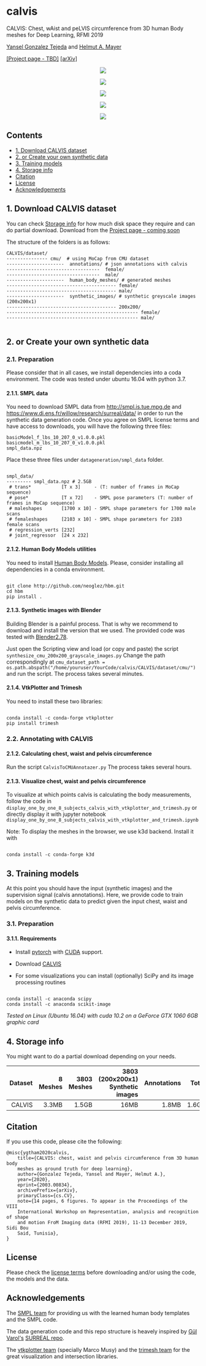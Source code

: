# calvis
CALVIS: Chest, wAist and peLVIS circumference from 3D human Body meshes for Deep Learning, RFMI 2019

[Yansel Gonzalez Tejeda](http://neoglez.xyz) and [Helmut A. Mayer](https://www.cosy.sbg.ac.at/~helmut/helmut.html)

[[Project page - TBD]](http://example.com) [[arXiv]](https://arxiv.org/abs/2003.00834)

<p align="center">
<img src="/img/subjects_2_6_calvis_segmented.png"
</p>

<p align="center">
<img src="/img/axilla_recognition_80_NN.png"
</p>

<p align="center">
<img src="/img/mesh_signature.png"
</p>

<p align="center">
<img src="/img/experiment_1_results.png"
</p>

<p align="center">
<img src="/img/Calvis-Net.png"
</p>

## Contents
* [1. Download CALVIS dataset](https://github.com/neoglez/calvis#1-download-calvis-dataset)
* [2. or Create your own synthetic data](https://github.com/neoglez/calvis#2-or-create-your-own-synthetic-data)
* [3. Training models](https://github.com/neoglez/calvis#3-training-models)
* [4. Storage info](https://github.com/neoglez/calvis#4-storage-info)
* [Citation](https://github.com/neoglez/calvis#citation)
* [License](https://github.com/neoglez/calvis#license)
* [Acknowledgements](https://github.com/neoglez/calvis#acknowledgements)

## 1. Download CALVIS dataset


You can check [Storage info](https://github.com/neoglez/calvis#4-storage-info) for how much disk space they require and can do partial download.
Download from the [Project page - coming soon](https://www.example.org)


The structure of the folders is as follows:

``` shell
CALVIS/dataset/
--------------- cmu/  # using MoCap from CMU dataset
---------------------  annotations/ # json annotations with calvis
----------------------------------  female/
----------------------------------  male/
---------------------  human_body_meshes/ # generated meshes
---------------------------------------- female/
---------------------------------------- male/
---------------------  synthetic_images/ # synthetic greyscale images (200x200x1)
---------------------------------------- 200x200/
------------------------------------------------ female/
------------------------------------------------ male/


```

## 2. or Create your own synthetic data
### 2.1. Preparation

Please consider that in all cases, we install dependencies into a coda environment. The code was tested under ubuntu 16.04 with python 3.7.

#### 2.1.1. SMPL data

You need to download SMPL data from http://smpl.is.tue.mpg.de and https://www.di.ens.fr/willow/research/surreal/data/ in order to run the synthetic data generation code. Once you agree on SMPL license terms and have access to downloads, you will have the following three files:

```
basicModel_f_lbs_10_207_0_v1.0.0.pkl
basicmodel_m_lbs_10_207_0_v1.0.0.pkl
smpl_data.npz
```

Place these three files under `datageneration/smpl_data` folder.


``` shell

smpl_data/
--------- smpl_data.npz # 2.5GB
 # trans*           [T x 3]     - (T: number of frames in MoCap sequence)
 # pose*            [T x 72]    - SMPL pose parameters (T: number of frames in MoCap sequence)
 # maleshapes       [1700 x 10] - SMPL shape parameters for 1700 male scans
 # femaleshapes     [2103 x 10] - SMPL shape parameters for 2103 female scans 
 # regression_verts [232]
 # joint_regressor  [24 x 232]
```

#### 2.1.2. Human Body Models utilities

You need to install [Human Body Models](https://github.com/neoglez/hbm). Please, consider installing all dependencies in a conda environment.

``` shell

git clone http://github.com/neoglez/hbm.git
cd hbm
pip install .
```

#### 2.1.3. Synthetic images with Blender

Building Blender is a painful process. That is why we recommend to download and install the version that we used. The provided code was tested with [Blender2.78](http://download.blender.org/release/Blender2.78/blender-2.78a-linux-glibc211-x86_64.tar.bz2).

Just open the Scripting view and load (or copy and paste) the script `synthesize_cmu_200x200_grayscale_images.py`
Change the path correspondingly at `cmu_dataset_path = os.path.abspath("/home/youruser/YourCode/calvis/CALVIS/dataset/cmu/")` and run the script.
The process takes several minutes.

#### 2.1.4. VtkPlotter and Trimesh

You need to install these two libraries:

``` shell

conda install -c conda-forge vtkplotter
pip install trimesh
```

### 2.2. Annotating with CALVIS

#### 2.1.2. Calculating chest, waist and pelvis circumference
Run the script `CalvisToCMUAnnotazer.py`
The process takes several hours.

#### 2.1.3. Visualize chest, waist and pelvis circumference
To visualize at which points calvis is calculating the body measurements, follow the code in `display_one_by_one_8_subjects_calvis_with_vtkplotter_and_trimesh.py` or directly display it with jupyter notebook `display_one_by_one_8_subjects_calvis_with_vtkplotter_and_trimesh.ipynb`

Note: To display the meshes in the browser, we use k3d backend. Install it with

``` shell

conda install -c conda-forge k3d
```

## 3. Training models

At this point you should have the input (synthetic images) and the supervision signal (calvis annotations). Here, we provide code to train models on the synthetic data to predict given the input chest, waist and pelvis circumference.

### 3.1. Preparation

#### 3.1.1. Requirements
* Install [pytorch](https://pytorch.org/) with [CUDA](https://developer.nvidia.com/cuda-downloads) support.
* Download [CALVIS](https://github.com/neoglez/calvis)

* For some visualizations you can install (optionally) SciPy and its image processing routines

``` shell

conda install -c anaconda scipy
conda install -c anaconda scikit-image 
```

*Tested on Linux (Ubuntu 16.04) with cuda 10.2 on a GeForce GTX 1060 6GB graphic card*



## 4. Storage info

You might want to do a partial download depending on your needs.

| Dataset     | 8 Meshes | 3803 Meshes | 3803 (200x200x1) Synthetic images | Annotations | Total |
| -----------:|---------:|------------:|----------------------------------:|------------:|------:|
| CALVIS      | 3.3MB    | 1.5GB       |   16MB                            | 1.8MB       | 1.6GB |

## Citation
If you use this code, please cite the following:

```
@misc{ygtham2020calvis,
	title={CALVIS: chest, waist and pelvis circumference from 3D human body 
	meshes as ground truth for deep learning},
	author={Gonzalez Tejeda, Yansel and Mayer, Helmut A.},
	year={2020},
	eprint={2003.00834},
	archivePrefix={arXiv},
	primaryClass={cs.CV},
	note={14 pages, 6 figures. To appear in the Proceedings of the VIII 
	International Workshop on Representation, analysis and recognition of shape 
	and motion FroM Imaging data (RFMI 2019), 11-13 December 2019, Sidi Bou 
	Said, Tunisia},
}
```

## License
Please check the [license terms](https://github.com/neoglez/calvis/blob/master/LICENSE.md) before downloading and/or using the code, the models and the data.

## Acknowledgements
The [SMPL team](https://smpl.is.tue.mpg.de/) for providing us with the learned human body templates and the SMPL code.

The data generation code and this repo structure is heavely inspired by [Gül Varol's](https://www.robots.ox.ac.uk/~gul/) [SURREAL repo](https://github.com/gulvarol/surreal).

The [vtkplotter team](https://github.com/marcomusy/vtkplotter) (specially Marco Musy) and the [trimesh team](https://github.com/mikedh/trimesh) for the great visualization and intersection libraries.
